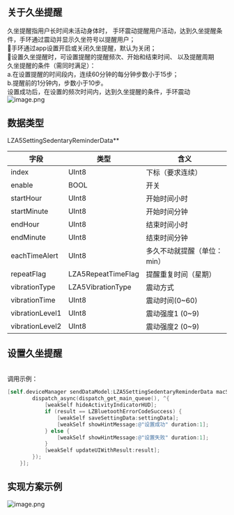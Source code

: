 <a name="4akh6"></a>
## 关于久坐提醒
久坐提醒指用户长时间未活动身体时， 手环震动提醒用户活动，达到久坐提醒条件，手环通过震动并显示久坐符号以提醒用户；<br />手环通过app设置开启或关闭久坐提醒，默认为关闭；<br />设置久坐提醒时，可设置提醒的提醒频次、开始和结束时间、 以及提醒周期<br />久坐提醒的条件（需同时满足）：<br />a.在设置提醒的时间段内，连续60分钟的每分钟步数小于15步；<br />b.提醒前的1分钟内，步数小于10步。<br />设置成功后，在设置的频次时间内，达到久坐提醒的条件，手环震动<br />![image.png](https://cdn.nlark.com/yuque/0/2021/png/265997/1616740853305-5214f94f-ffa3-42ca-956e-f3574a1684ff.png#align=left&display=inline&height=247&margin=%5Bobject%20Object%5D&name=image.png&originHeight=247&originWidth=863&size=14326&status=done&style=none&width=863)
<a name="Dsh0f"></a>
## 数据类型
LZA5SettingSedentaryReminderData**

| 字段 | 类型 | 含义 |
| --- | --- | --- |
| index | UInt8 | 下标（要求连续） |
| enable | BOOL | 开关 |
| startHour | UInt8 | 开始时间小时 |
| startMinute | UInt8 | 开始时间分钟 |
| endHour | UInt8 |  结束时间小时 |
| endMinute | UInt8 | 结束时间分钟 |
| eachTimeAlert | UInt8 | 多久不动就提醒（单位：min） |
| repeatFlag | LZA5RepeatTimeFlag | 提醒重复时间（星期） |
| vibrationType | LZA5VibrationType | 震动方式 |
| vibrationTime | UInt8 | 震动时间(0~60) |
| vibrationLevel1 | UInt8 | 震动强度1 (0~9) |
| vibrationLevel2 | UInt8 | 震动强度2 (0~9) |



<a name="NCJAa"></a>
## 设置久坐提醒

<br />调用示例：
```objectivec
[self.deviceManager sendDataModel:LZA5SettingSedentaryReminderData macString:self.device.mac completion:^(LZBluetoothErrorCode result, id resp) {
        dispatch_async(dispatch_get_main_queue(), ^{
            [weakSelf hideActivityIndicatorHUD];
            if (result == LZBluetoothErrorCodeSuccess) {
                [weakSelf saveSettingData:settingData];
                [weakSelf showHintMessage:@"设置成功" duration:1];
            } else {
                [weakSelf showHintMessage:@"设置失败" duration:1];
            }
            [weakSelf updateUIWithResult:result];
        });
    }];
```


<a name="HhOSU"></a>
## 实现方案示例
![image.png](https://cdn.nlark.com/yuque/0/2021/png/265997/1616740968625-a1c37177-2a80-4912-8222-491b46741cf2.png#align=left&display=inline&height=364&margin=%5Bobject%20Object%5D&name=image.png&originHeight=364&originWidth=858&size=42234&status=done&style=none&width=858)


